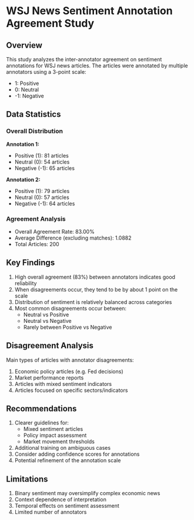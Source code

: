 # WSJ News Sentiment Annotation Agreement Study

## Overview
This study analyzes the inter-annotator agreement on sentiment annotations for WSJ news articles. The articles were annotated by multiple annotators using a 3-point scale:
- 1: Positive 
- 0: Neutral
- -1: Negative

## Data Statistics
### Overall Distribution
**Annotation 1:**
- Positive (1): 81 articles
- Neutral (0): 54 articles  
- Negative (-1): 65 articles

**Annotation 2:**
- Positive (1): 79 articles
- Neutral (0): 57 articles
- Negative (-1): 64 articles

### Agreement Analysis
- Overall Agreement Rate: 83.00%
- Average Difference (excluding matches): 1.0882
- Total Articles: 200

## Key Findings
1. High overall agreement (83%) between annotators indicates good reliability
2. When disagreements occur, they tend to be by about 1 point on the scale
3. Distribution of sentiment is relatively balanced across categories
4. Most common disagreements occur between:
   - Neutral vs Positive
   - Neutral vs Negative 
   - Rarely between Positive vs Negative

## Disagreement Analysis 
Main types of articles with annotator disagreements:

1. Economic policy articles (e.g. Fed decisions)
2. Market performance reports 
3. Articles with mixed sentiment indicators
4. Articles focused on specific sectors/indicators

## Recommendations
1. Clearer guidelines for:
   - Mixed sentiment articles
   - Policy impact assessment
   - Market movement thresholds
2. Additional training on ambiguous cases
3. Consider adding confidence scores for annotations
4. Potential refinement of the annotation scale

## Limitations
1. Binary sentiment may oversimplify complex economic news
2. Context dependence of interpretation
3. Temporal effects on sentiment assessment
4. Limited number of annotators